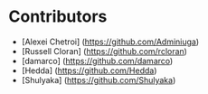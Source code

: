 # Contributors
- [Alexei Chetroi] (https://github.com/Adminiuga)
- [Russell Cloran] (https://github.com/rcloran)
- [damarco] (https://github.com/damarco)
- [Hedda] (https://github.com/Hedda)
- [Shulyaka] (https://github.com/Shulyaka)

